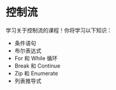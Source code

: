 # 控制流

学习关于控制流的课程！你将学习以下知识：

- 条件语句
- 布尔表达式
- For 和 While 循环
- Break 和 Continue
- Zip 和 Enumerate
- 列表推导式